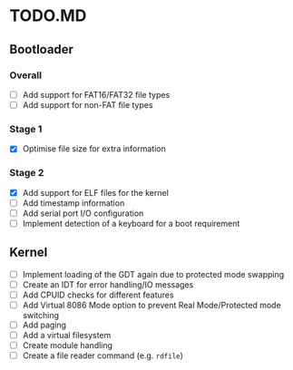 # TODO.MD

## Bootloader

### Overall
- [ ] Add support for FAT16/FAT32 file types
- [ ] Add support for non-FAT file types

### Stage 1
- [x] Optimise file size for extra information

### Stage 2
- [x] Add support for ELF files for the kernel
- [ ] Add timestamp information
- [ ] Add serial port I/O configuration
- [ ] Implement detection of a keyboard for a boot requirement

## Kernel
- [ ] Implement loading of the GDT again due to protected mode swapping
- [ ] Create an IDT for error handling/IO messages
- [ ] Add CPUID checks for different features
- [ ] Add Virtual 8086 Mode option to prevent Real Mode/Protected mode switching
- [ ] Add paging
- [ ] Add a virtual filesystem
- [ ] Create module handling
- [ ] Create a file reader command (e.g. `rdfile`)
